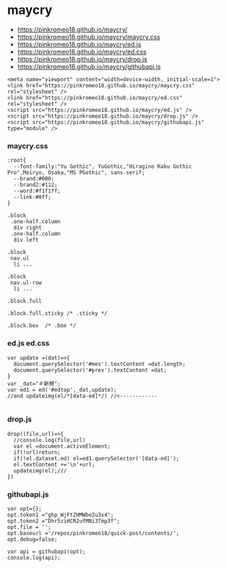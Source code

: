 # maycry

- https://pinkromeo18.github.io/maycry/
- https://pinkromeo18.github.io/maycry/maycry.css
- https://pinkromeo18.github.io/maycry/ed.js
- https://pinkromeo18.github.io/maycry/ed.css
- https://pinkromeo18.github.io/maycry/drop.js 
- https://pinkromeo18.github.io/maycry/githubapi.js 

```
<meta name="viewport" content="width=device-width, initial-scale=1">
<link href="https://pinkromeo18.github.io/maycry/maycry.css" rel="stylesheet" />
<link href="https://pinkromeo18.github.io/maycry/ed.css" rel="stylesheet" />
<script src="https://pinkromeo18.github.io/maycry/ed.js" />
<script src="https://pinkromeo18.github.io/maycry/drop.js" />
<script src="https://pinkromeo18.github.io/maycry/githubapi.js" type="module" />

```

### maycry.css
```
:root{
  --font-family:"Yu Gothic", YuGothic,"Hiragino Kaku Gothic Pro",Meiryo, Osaka,"MS PGothic", sans-serif;  
  --brand:#000;
  --brand2:#112;
  --word:#f1f1ff;
  --link:#0ff;
}
```
```
.block
 .one-half.column
  div right
 .one-half.column
  div left
  
.block
 nav.ul
  li ...

.block
 nav.ul-row
  li ...

.block.full

.block.full.sticky /* .sticky */

.block.box  /* .box */

```

### ed.js ed.css
```
var update =(dat)=>{
  document.querySelector('#mes').textContent =dat.length;
  document.querySelector('#prev').textContent =dat;
}
var _dat="＃新規";
var ed1 = ed('#edtop',_dat,update);
//and updateimg(el/*[data-ed]*/) //<------------


```

### drop.js
```
drop((file,url)=>{
  //console.log(file,url)
  var el =document.activeElement;
  if(!url)return;
  if(!el.dataset.ed) el=ed1.querySelector('[data-ed]');
  el.textContent +='\n'+url;
  updateimg(el);///
})
```

### githubapi.js
```
var opt={};
opt.token1 ="ghp_WjFtZHMWbe2u3v4";
opt.token2 ="Dhr5ziHCR2ufMNi37mp3f";
opt.file = '';
opt.baseurl ='/repos/pinkromeo18/quick-post/contents/';
opt.debug=false;

var api = githubapi(opt);
console.log(api);
```

